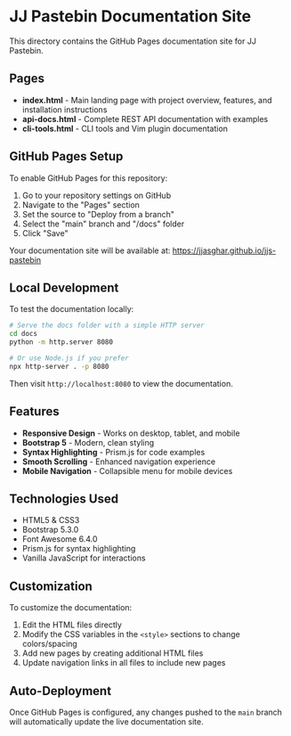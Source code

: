 # JJ Pastebin Documentation Site

This directory contains the GitHub Pages documentation site for JJ Pastebin.

## Pages

- **index.html** - Main landing page with project overview, features, and installation instructions
- **api-docs.html** - Complete REST API documentation with examples
- **cli-tools.html** - CLI tools and Vim plugin documentation

## GitHub Pages Setup

To enable GitHub Pages for this repository:

1. Go to your repository settings on GitHub
2. Navigate to the "Pages" section
3. Set the source to "Deploy from a branch"
4. Select the "main" branch and "/docs" folder
5. Click "Save"

Your documentation site will be available at: https://jjasghar.github.io/jjs-pastebin

## Local Development

To test the documentation locally:

```bash
# Serve the docs folder with a simple HTTP server
cd docs
python -m http.server 8080

# Or use Node.js if you prefer
npx http-server . -p 8080
```

Then visit `http://localhost:8080` to view the documentation.

## Features

- **Responsive Design** - Works on desktop, tablet, and mobile
- **Bootstrap 5** - Modern, clean styling
- **Syntax Highlighting** - Prism.js for code examples
- **Smooth Scrolling** - Enhanced navigation experience
- **Mobile Navigation** - Collapsible menu for mobile devices

## Technologies Used

- HTML5 & CSS3
- Bootstrap 5.3.0
- Font Awesome 6.4.0
- Prism.js for syntax highlighting
- Vanilla JavaScript for interactions

## Customization

To customize the documentation:

1. Edit the HTML files directly
2. Modify the CSS variables in the `<style>` sections to change colors/spacing
3. Add new pages by creating additional HTML files
4. Update navigation links in all files to include new pages

## Auto-Deployment

Once GitHub Pages is configured, any changes pushed to the `main` branch will automatically update the live documentation site. 